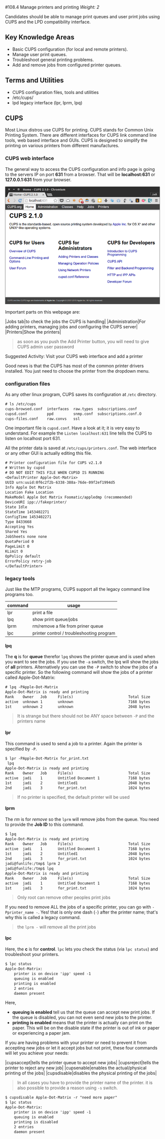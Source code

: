#108.4 Manage printers and printing
*Weight: 2*

Candidates should be able to manage print queues and user print jobs using CUPS and the LPD compatibility interface.

## Key Knowledge Areas
- Basic CUPS configuration (for local and remote printers).
- Manage user print queues.
- Troubleshoot general printing problems.
- Add and remove jobs from configured printer queues.

## Terms and Utilities
- CUPS configuration files, tools and utilities
- /etc/cups/
- lpd legacy interface (lpr, lprm, lpq)

## CUPS
Most Linux distros use CUPS for printing. CUPS stands for Common Unix Printing System.  There are different interfaces for CUPS link command line tools, web based interface and GUIs. CUPS is designed to simplify the printing on various printers from different manufactures.

### CUPS web interface
The general way to access the CUPS configuration and info page is going to the servers IP on port **631** from a browser. That will be **localhost:631** or **127.0.0.1:631** from your browser. 

![](cups.png)

Important parts on this webpage are:

|Jobs tab|to check the jobs the CUPS is handling|
|Administration|For adding printers, managing jobs and configuring the CUPS server|
|Printers|Show the printers|

> as soon as you push the Add Printer button, you will need to give CUPS admin user password

Suggested Activity: Visit your CUPS web interface and add a printer

Good news is that the CUPS has most of the common printer drivers installed. You just need to choose the printer from the dropdown menu.

### configuration files
As any other linux program, CUPS saves its configuration at `/etc` directory.

````
# ls /etc/cups
cups-browsed.conf  interfaces  raw.types  subscriptions.conf
cupsd.conf         ppd         snmp.conf  subscriptions.conf.O
cups-files.conf    raw.convs   ssl
````
One important file is `cupsd.conf`. Have a look at it; it is very easy to understand. For example the `Listen localhost:631` line tells the CUPS to listen on localhost port 631.

All the printer data is saved at `/etc/cups/printers.conf`. The web interface or any other GUI is actually editing this file.

````
# Printer configuration file for CUPS v2.1.0
# Written by cupsd
# DO NOT EDIT THIS FILE WHEN CUPSD IS RUNNING
<DefaultPrinter Apple-Dot-Matrix>
UUID urn:uuid:0f6c2f2b-6338-388a-76de-09f2ef1994d5
Info Apple Dot Matrix
Location Fake Location
MakeModel Apple Dot Matrix Foomatic/appledmp (recommended)
DeviceURI ipp://fakeprinter/
State Idle
StateTime 1453402271
ConfigTime 1453402271
Type 8433668
Accepting Yes
Shared Yes
JobSheets none none
QuotaPeriod 0
PageLimit 0
KLimit 0
OpPolicy default
ErrorPolicy retry-job
</DefaultPrinter>
````

### legacy tools
Just like the MTP programs, CUPS support all the legacy command line programs too. 

|command|usage|
|-|-|
|lpr|print a file|
|lpq |show print queue/jobs|
|lprm|rm/remove a file from priner queue|
|lpc|printer control / troubleshooting program|

#### lpq
The **q** is for **queue** therefor `lpq` shows the printer queue and is used when you want to see the jobs. If you use the `-a` switch,  the lpq will show the jobs of **all** printers. Alternatively you can use the `-P` switch to show the jobs of a specific printer. So the following command will show the jobs of a printer called Apple-Dot-Matrix:

````
# lpq -PApple-Dot-Matrix
Apple-Dot-Matrix is ready and printing
Rank    Owner   Job     File(s)                         Total Size
active  unknown 1       unknown                         7168 bytes
1st     unknown 2       unknown                         2048 bytes
````
> It is strange but there should not be ANY space between `-P` and the printers name

#### lpr
This command is used to send a job to a printer. Again the printer is specified by `-P`.

````
$ lpr -PApple-Dot-Matrix for_print.txt 
 lpq
Apple-Dot-Matrix is ready and printing
Rank    Owner   Job     File(s)                         Total Size
active  jadi    1       Untitled Document 1             7168 bytes
1st     jadi    2       Untitled1                       2048 bytes
2nd     jadi    3       for_print.txt                   1024 bytes
````
> If no printer is specified, the default printer will be used

#### lprm
The *rm* is for *remove* so the `lprm` will remove jobs from the queue. You need to provide the **Job ID** to this command.

````
$ lpq
Apple-Dot-Matrix is ready and printing
Rank    Owner   Job     File(s)                         Total Size
active  jadi    1       Untitled Document 1             7168 bytes
1st     jadi    2       Untitled1                       2048 bytes
2nd     jadi    3       for_print.txt                   1024 bytes
jadi@funlife:/tmp$ lprm 2
jadi@funlife:/tmp$ lpq
Apple-Dot-Matrix is ready and printing
Rank    Owner   Job     File(s)                         Total Size
active  jadi    1       Untitled Document 1             7168 bytes
1st     jadi    3       for_print.txt                   1024 bytes
````
> Only root can remove other peoples print jobs

If you need to remove ALL the jobs of a specific printer, you can go with `-Pprinter_name -`. Yes! that is only one dash (`-`) after the printer name; that's why this is called a legacy command.

> the `lprm -` will remove all the print jobs

#### lpc
Here, the **c** is for **control**. `lpc` lets you check the status (via `lpc status`) and troubleshoot your printers.

````
$ lpc status
Apple-Dot-Matrix:
	printer is on device 'ipp' speed -1
	queuing is enabled
	printing is enabled
	2 entries
	daemon present
````

Here,

- **queuing is enabled** tell us that the queue can accept new print jobs. If the queue is disabled, you can not even send new jobs to the printer.
- **printing is enabled** means that the printer is actually can print on the paper. This will be on the disable state if the printer is out of ink or paper or experiencing a paper jam.

If you are having problems with your printer or need to prevent it from accepting new jobs or let it accept jobs but not print, these four commands will let you achieve your needs:

|cupsaccept|tells the printer queue to accept new jobs|
|cupsreject|tells the printer to reject any new job|
|cupsenable|enables the actual/physical printing of the jobs|
|cupsdisable|disables the physical printing of the jobs|

> In all cases you have to provide the printer name of the printer. it is also possible to provide a reason using `-s` switch.

````
$ cupsdisable Apple-Dot-Matrix -r "need more paper"
$ lpc status
Apple-Dot-Matrix:
	printer is on device 'ipp' speed -1
	queuing is enabled
	printing is disabled
	2 entries
	daemon present
````

